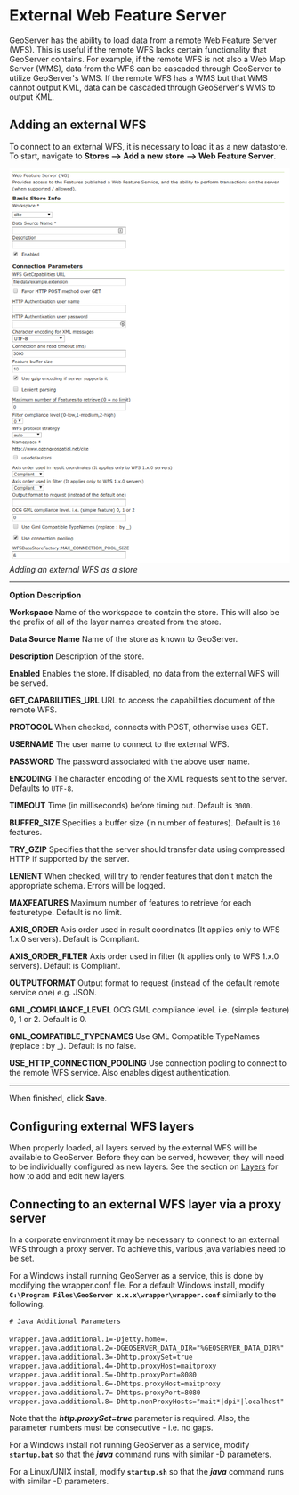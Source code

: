 # External Web Feature Server

GeoServer has the ability to load data from a remote Web Feature Server (WFS). This is useful if the remote WFS lacks certain functionality that GeoServer contains. For example, if the remote WFS is not also a Web Map Server (WMS), data from the WFS can be cascaded through GeoServer to utilize GeoServer's WMS. If the remote WFS has a WMS but that WMS cannot output KML, data can be cascaded through GeoServer's WMS to output KML.

## Adding an external WFS

To connect to an external WFS, it is necessary to load it as a new datastore. To start, navigate to **Stores --> Add a new store --> Web Feature Server**.

![](images/externalwfs.png)
*Adding an external WFS as a store*

  --------------------------------- ----------------------------------------------------------------------------------------------------------------------------
  **Option**                        **Description**

  **Workspace**                     Name of the workspace to contain the store. This will also be the prefix of all of the layer names created from the store.

  **Data Source Name**              Name of the store as known to GeoServer.

  **Description**                   Description of the store.

  **Enabled**                       Enables the store. If disabled, no data from the external WFS will be served.

  **GET_CAPABILITIES_URL**          URL to access the capabilities document of the remote WFS.

  **PROTOCOL**                      When checked, connects with POST, otherwise uses GET.

  **USERNAME**                      The user name to connect to the external WFS.

  **PASSWORD**                      The password associated with the above user name.

  **ENCODING**                      The character encoding of the XML requests sent to the server. Defaults to `UTF-8`.

  **TIMEOUT**                       Time (in milliseconds) before timing out. Default is `3000`.

  **BUFFER_SIZE**                   Specifies a buffer size (in number of features). Default is `10` features.

  **TRY_GZIP**                      Specifies that the server should transfer data using compressed HTTP if supported by the server.

  **LENIENT**                       When checked, will try to render features that don't match the appropriate schema. Errors will be logged.

  **MAXFEATURES**                   Maximum number of features to retrieve for each featuretype. Default is no limit.

  **AXIS_ORDER**                    Axis order used in result coordinates (It applies only to WFS 1.x.0 servers). Default is Compliant.

  **AXIS_ORDER_FILTER**             Axis order used in filter (It applies only to WFS 1.x.0 servers). Default is Compliant.

  **OUTPUTFORMAT**                  Output format to request (instead of the default remote service one) e.g. JSON.

  **GML_COMPLIANCE_LEVEL**          OCG GML compliance level. i.e. (simple feature) 0, 1 or 2. Default is 0.

  **GML_COMPATIBLE_TYPENAMES**      Use GML Compatible TypeNames (replace : by _). Default is no false.

  **USE_HTTP_CONNECTION_POOLING**   Use connection pooling to connect to the remote WFS service. Also enables digest authentication.
  --------------------------------- ----------------------------------------------------------------------------------------------------------------------------

When finished, click **Save**.

## Configuring external WFS layers

When properly loaded, all layers served by the external WFS will be available to GeoServer. Before they can be served, however, they will need to be individually configured as new layers. See the section on [Layers](../webadmin/layers.md) for how to add and edit new layers.

## Connecting to an external WFS layer via a proxy server

In a corporate environment it may be necessary to connect to an external WFS through a proxy server. To achieve this, various java variables need to be set.

For a Windows install running GeoServer as a service, this is done by modifying the wrapper.conf file. For a default Windows install, modify **`C:\Program Files\GeoServer x.x.x\wrapper\wrapper.conf`** similarly to the following.

``` properties
# Java Additional Parameters

wrapper.java.additional.1=-Djetty.home=.
wrapper.java.additional.2=-DGEOSERVER_DATA_DIR="%GEOSERVER_DATA_DIR%"
wrapper.java.additional.3=-Dhttp.proxySet=true
wrapper.java.additional.4=-Dhttp.proxyHost=maitproxy
wrapper.java.additional.5=-Dhttp.proxyPort=8080
wrapper.java.additional.6=-Dhttps.proxyHost=maitproxy
wrapper.java.additional.7=-Dhttps.proxyPort=8080
wrapper.java.additional.8=-Dhttp.nonProxyHosts="mait*|dpi*|localhost"
```

Note that the ***http.proxySet=true*** parameter is required. Also, the parameter numbers must be consecutive - i.e. no gaps.

For a Windows install not running GeoServer as a service, modify **`startup.bat`** so that the ***java*** command runs with similar -D parameters.

For a Linux/UNIX install, modify **`startup.sh`** so that the ***java*** command runs with similar -D parameters.

